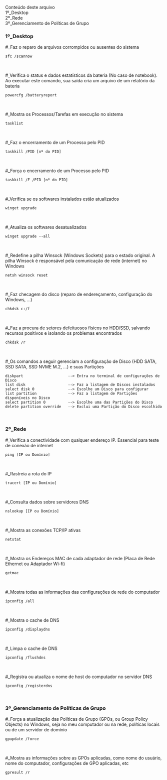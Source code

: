 Conteúdo deste arquivo<br>
1º_Desktop <br>
2º_Rede <br>
3º_Gerenciamento de Políticas de Grupo <br>


<h3>1º_Desktop</h3>

#_Faz o reparo de arquivos corrompidos ou ausentes do sistema

    sfc /scannow

<br>    

#_Verifica o status e dados estatísticos da bateria (No caso de notebook). Ao executar este comando, sua saída cria um arquivo de um relatório da bateria

    powercfg /batteryreport

<br>



#_Mostra os Processos/Tarefas em execução no sistema

    tasklist

<br>

#_Faz o encerramento de um Processo pelo PID

    taskkill /PID [nº do PID]

<br>

#_Força o encerramento de um Processo pelo PID

    taskkill /F /PID [nº do PID]

<br>

#_Verifica se os softwares instalados estão atualizados

    winget upgrade

<br>

#_Atualiza os softwares desatualizados

    winget upgrade --all

<br>

#_Redefine a pilha Winsock (Windows Sockets) para o estado original. A pilha Winsock é responsável pela comunicação de rede (internet) no Windows

    netsh winsock reset

<br>

#_Faz checagem do disco (reparo de endereçamento, configuração do Windows, ...)

    chkdsk c:/f

<br>

#_Faz a procura de setores defeituosos físicos no HDD/SSD, salvando recursos positivos e isolando os problemas encontrados

    chkdsk /r

<br>

#_Os comandos a seguir gerenciam a configuração de Disco (HDD SATA, SSD SATA, SSD NVME M.2, ...) e suas Partições

    diskpart                    --> Entra no terminal de configurações de Disco
    list disk                   --> Faz a listagem de Discos instalados
    select disk 0               --> Escolhe um Disco para configurar
    list partition              --> Faz a listagem de Partições disponíveis no Disco
    select partition 0          --> Escolhe uma das Partições do Disco
    delete partition override   --> Exclui uma Partição do Disco escolhido

<br>


<h3>2º_Rede</h3>

#_Verifica a conectividade com qualquer endereço IP. Essencial para teste de conexão de internet

    ping [IP ou Domínio]

<br>

#_Rastreia a rota do IP

    tracert [IP ou Domínio]

<br>

#_Consulta dados sobre servidores DNS

    nslookup [IP ou Domínio]

<br>

#_Mostra as conexões TCP/IP ativas

    netstat

<br>

#_Mostra os Endereços MAC de cada adaptador de rede (Placa de Rede Ethernet ou Adaptador Wi-fi)

    getmac

<br>

#_Mostra todas as informações das configurações de rede do computador

    ipconfig /all

<br>

#_Mostra o cache de DNS

    ipconfig /displaydns

<br>

#_Limpa o cache de DNS

    ipconfig /flushdns

<br>

#_Registra ou atualiza o nome de host do computador no servidor DNS

    ipconfig /registerdns

<br>

<h3>3º_Gerenciamento de Políticas de Grupo</h3>

#_Força a atualização das Políticas de Grupo (GPOs, ou Group Policy Objects) no Windows, seja no meu computador ou na rede, políticas locais ou de um servidor de domínio

    gpupdate /force

<br>

#_Mostra as informações sobre as GPOs aplicadas, como nome do usuário, nome do computador, configurações de GPO aplicadas, etc

    gpresult /r
